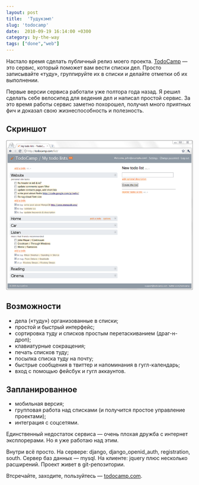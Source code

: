 ```yaml
---
layout: post
title:  'Тудукэмп'
slug: 'todocamp'
date:  2010-09-19 16:14:00 +0300
category: by-the-way
tags: ["done","web"]
---
```


Настало время сделать публичный релиз моего проекта. [TodoCamp](http://todocamp.com/) — это сервис, который поможет вам вести списки дел. Просто записывайте «туду», группируйте их в списки и делайте отметки об их выполнении.

Первые версии сервиса работали уже полтора года назад. Я решил сделать себе велосипед для ведения дел и написал простой сервис. За это время работы сервис заметно похорошел, получил много приятных фич и доказал свою жизнеспособность и полезность.

## Скриншот

![todocamp.com](/assets/files/todocamp.png "TodoCamp - personal online task manager")

## Возможности

- дела («туду») организованные в списки;
- простой и быстрый интерфейс;
- сортировка туду и списков простым перетаскиванием (драг-н-дроп);
- клавиатурные сокращения;
- печать списков туду;
- посылка списка туду на почту;
- быстрые сообщения в твиттер и напоминания в гугл-календарь;
- вход с помощью фейсбук и гугл аккаунтов.

## Запланированное

- мобильная версия;
- групповая работа над списками (и получится простое управление проектами);
- интеграция с соцсетями.

Единственный недостаток сервиса — очень плохая дружба с интернет эксплорерами. Но я уже работаю над этим.

Внутри всё просто. На сервере: django, django_openid_auth, registration, south. Сервер баз данных — mysql. На клиенте: jquery плюс несколько расширений. Проект живет в git-репозитории.

Втсречайте, заходите, пользуйтесь — [todocamp.com](http://todocamp.com/).

